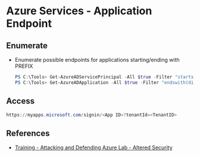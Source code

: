 # Azure Services - Application Endpoint

## Enumerate

* Enumerate possible endpoints for applications starting/ending with PREFIX

    ```powershell
    PS C:\Tools> Get-AzureADServicePrincipal -All $true -Filter "startswith(displayName,'PREFIX')" | % {$_.ReplyUrls}
    PS C:\Tools> Get-AzureADApplication -All $true -Filter "endswith(displayName,'PREFIX')" | Select-Object ReplyUrls,WwwHomePage,HomePage
    ```

## Access

```ps1
https://myapps.microsoft.com/signin/<App ID>?tenantId=<TenantID>
```

## References

* [Training - Attacking and Defending Azure Lab - Altered Security](https://www.alteredsecurity.com/azureadlab)
